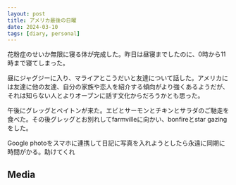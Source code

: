 ```yaml
---
layout: post
title: アメリカ最後の日曜
date: 2024-03-10
tags: [diary, personal]
---
```


花粉症のせいか無限に寝る体が完成した。昨日は昼寝までしたのに、0時から11時まで寝てしまった。

昼にジャグジーに入り、マライアとこうだいと友達について話した。アメリカには友達に他の友達、自分の家族や恋人を紹介する傾向がより強くあるようだが、それは知らない人とよりオープンに話す文化からだろうかとも思った。

午後にグレッグとペイトンが来た。エビとサーモンとチキンとサラダのご馳走を食べた。その後グレッグとお別れしてfarmvilleに向かい、bonfireとstar gazingをした。

Google photoをスマホに連携して日記に写真を入れようとしたら永遠に同期に時間がかる。助けてくれ
## Media

<div style="display: flex; flex-wrap: wrap; gap: 10px;"><img src="https://lh3.googleusercontent.com/lr/AAJ1LKcHkgDFSIDXYTiasaA4IyZxUqqPOZIuWIPHLJGJJp4CrvVyB2bGptghn7hfyJ2Zh4AIQSuZDPJCvnXy_Lofru8feiw30QKzQPIaxYFTDtrVss5Gi3uB0ir_MLbwyLXnie2jPujZ1OWkEb2v7UhFiGNM8rkMHKFuUuMeeQ4udE98VcY_uD0Nhjznh_f0FsR9imVW36CvNOYUZ-qhR-VDBm457z4VbwCej8WGTNd0S4PnOUUQnGLXTGVEbZWkUi45l40C34zgjW400jfSTyQoqdOAkV9UPTQQyBNsyn8iQro6KESPD4feDxv8YCFSKBcltI7dyli0pXOcf1niKOZSRI67EG9hGRqBNf6A_C7li36Iwcs1Pxn9kqdXGUNkI5ttAL8XUdp2cip4CINXkLmusedYlvavgmdnOYOn5LD3hK_3HVxLlyadMGMvfB1O1TqrogLMpJE4_JK6lRet1yVkZ-GEJagGOtd96660xsxnFOSYZ8v5U9818fO5mVn3hoPAjYi78rk-YOwMbWQauetAnzK4YDpX29rLMjxdY5Ey5LP9-7NVRpkfZCrdwWJLn8SBbrIMw6Ahh_U8oejiQp2cf5sAfasYC005EssM2teDk4HpMjdtjid6Edp0Jy63mWCqlQ9e8bowtvzTuPEdNnmonhGAjPalvmmB__UuC4kCoUYltzXSN4tl394ToVh-COd_Y6381vAJHL8x3xaNXlS94VjUintBJbbZpn4mgqg1orawXSAYVK41IzDv1XTk2jYhkooxVYpQyX3q8WXZ-D9p-hAbeTMjE2DsMiwpqtGUcul08VfaKGVxDe7veMwfDAi7eFITbnx2nJm-TevdnSYgGl9hk3htajZcQERQBc7lvUfRzYbFV1eeycuWPyvr5uJiJV7MZpndOlexU-lbPKj5o4JsID4a92bbnf84heR-XoKEaVpRJ9irZgV0MDdmSmYfKe_snRYAGTUQDC7pEMB62n5XWajIaA" alt="" style="max-width: 100%; height: auto;"><br> <img src="https://lh3.googleusercontent.com/lr/AAJ1LKdg_aehGmwMJrFRBa0ddMGkMWzp26HBTIlekUBwG8x8X_AODU1Lj5kIEiCWIVRlKqS2dOh5dsDE3dW2By8Wji_tfUnANW1pJEBUUjEy5mVBYShk3b42SzoL24-dxiBUrNgLbYfAi1IUu-Z7Btg7aeLCPoFNgAbh84qPt8cdAmP6QFWB4B1vu7VZGVWacTMAAUq-8E4_h4f-mfq7FHpEWE1xNGI0NiAZj-bVG5rsQsa3oiM2KHYA3bSThfu5NihDd0QqbMNmOIbctAGaZga9HK-H0E5MNi1XlmNqLP9CypcgAGB0HoUgDD-QLbebD_qUFnd4C4_ThfRfKG-tGcpSGzWYuCBWTouO4kxo5djL30FHi1lw3zrp1SPReAZJBwm9-0xa6AwTMyCG32ofeNbYw8onfH477YAupfkGu8GLGyAMyqmCYP2y-J4NbqemLUIz6EjmxJBG7gSTq2lHI7Z7AerbFfJq7_NGaPBVwJD5DA6ufWlwoe_xIClchEH5ENGw72A_kdYYi0dF1VYsbAzEqGnrGwNLMq5EqRdRjJ0leF6niKxsaECG_A_DQhJljpWM3IT8G-PaSIcPG9fJ1C1_c6RVJA--jyfsQCFQwAPYuZ9WheuB4Bd9tSp4fe7Dkl8CFmSTHd3biQ4pttmknP4u2_J724mXcSCCw8UHhEjz79PpGaEwI4QJ08qljmlVob9eNdwFTpeXH_2ICvsWjOEYN3MTb5e2aU7iXjyjFzk69s2IVarJGNYFg8VEMXiAS7nxOv7UeAvVWHTgQMWycIAxFyziV_wpE_4CLoKs43Kb54u-huZh-oNbTBZkhrr-KGrqywDaNH3qVY1qNbMc85AUpPa54OlYVLq06h4inoonb1FYjCBtPBsEqj5ln6WWOrZ8MxmP5E6ufU7blRLd9s4nTBO4C80lWg4n6rq47W6o5rcOJJUNfDRpV2x7XqVccFflIyN5xLnCxklc7HOiFhU6_u8m7_Gegg" alt="" style="max-width: 100%; height: auto;"><br></div>
